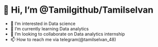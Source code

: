 # 👋 Hi, I’m @Tamilgithub/Tamilselvan
- 👀 I’m interested in Data science
- 🌱 I’m currently learning Data analytics
- 💞️ I’m looking to collaborate on Data analytics internship
- 📫 How to reach me via telegram(@tamilselvan_48)
